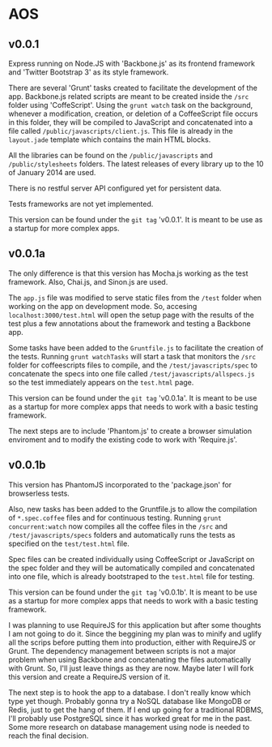 AOS
===

v0.0.1
------
Express running on Node.JS with 'Backbone.js' as its frontend framework and 'Twitter Bootstrap 3' as its style framework.

There are several 'Grunt' tasks created to facilitate the development of the app. Backbone.js related scripts are meant to be created inside the `/src` folder using 'CoffeScript'. Using the `grunt watch` task on the background, whenever a modification, creation, or deletion of a CoffeeScript file occurs in this folder, they will be compiled to JavaScript and concatenated into a file called `/public/javascripts/client.js`. This file is already in the `layout.jade` template which contains the main HTML blocks.

All the libraries can be found on the `/public/javascripts` and `/public/stylesheets` folders. The latest releases of every library up to the 10 of January 2014 are used.

There is no restful server API configured yet for persistent data.

Tests frameworks are not yet implemented.

This version can be found under the `git tag` 'v0.0.1'. It is meant to be use as a startup for more complex apps.

v0.0.1a
-------
The only difference is that this version has Mocha.js working as the test framework. Also, Chai.js, and Sinon.js are used. 

The `app.js` file was modified to serve static files from the `/test` folder when working on the app on development mode. So, accesing `localhost:3000/test.html` will open the setup page with the results of the test plus a few annotations about the framework and testing a Backbone app.

Some tasks have been added to the `Gruntfile.js` to facilitate the creation of the tests. Running `grunt watchTasks` will start a task that monitors the `/src` folder for coffeescripts files to compile, and the `/test/javascripts/spec` to concatenate the specs into one file called `/test/javascripts/allspecs.js` so the test immediately appears on the `test.html` page.

This version can be found under the `git tag` 'v0.0.1a'. It is meant to be use as a startup for more complex apps that needs to work with a basic testing framework.

The next steps are to include 'Phantom.js' to create a browser simulation enviroment and to modify the existing code to work with 'Require.js'.

v0.0.1b
-------
This version has PhantomJS incorporated to the 'package.json' for browserless tests. 

Also, new tasks has been added to the Gruntfile.js to allow the compilation of `*.spec.coffee` files and for continuous testing. Running `grunt concurrent:watch` now compiles all the coffee files in the `/src` and `/test/javascripts/specs` folders and automatically runs the tests as specified on the `test/test.html` file.

Spec files can be created individually using CoffeeScript or JavaScript on the spec folder and they will be automatically compiled and concatenated into one file, which is already bootstraped to the `test.html` file for testing.

This version can be found under the `git tag` 'v0.0.1b'. It is meant to be use as a startup for more complex apps that needs to work with a basic testing framework.

I was planning to use RequireJS for this application but after some thoughts I am not going to do it. Since the beggining my plan was to minify and uglify all the scrips before putting them into production, either with RequireJS or Grunt. The dependency management between scripts is not a major problem when using Backbone and concatenating the files automatically with Grunt. So, I'll just leave things as they are now. Maybe later I will fork this version and create a RequireJS version of it.

The next step is to hook the app to a database. I don't really know which type yet though. Probably gonna try a NoSQL database like MongoDB or Redis, just to get the hang of them. If I end up going for a traditional RDBMS, I'll probably use PostgreSQL since it has worked great for me in the past. Some more research on database management using node is needed to reach the final decision.